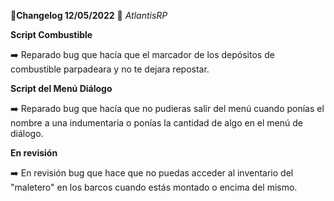 🔴**Changelog 12/05/2022** 🔴 *AtlantisRP*


**Script Combustible**

➡️ Reparado bug que hacía que el marcador de los depósitos de combustible parpadeara y no te dejara repostar.


**Script del Menú Diálogo**

➡️ Reparado bug que hacía que no pudieras salir del menú cuando ponías el nombre a una indumentaria o ponías la cantidad de algo en el menú de diálogo.


**En revisión**

➡️ En revisión bug que hace que no puedas acceder al inventario del "maletero" en los barcos cuando estás montado o encima del mismo.
